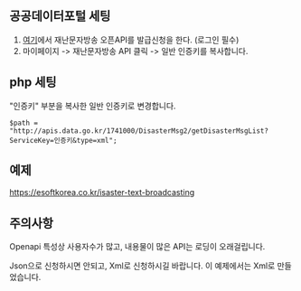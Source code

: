 ## 공공데이터포털 세팅
1. [여기](https://www.data.go.kr/data/3058822/openapi.do)에서 재난문자방송 오픈API를 발급신청을 한다. (로그인 필수)
1. 마이페이지 -> 재난문자방송 API 클릭 -> 일반 인증키를 복사합니다.

## php 세팅
"인증키" 부분을 복사한 일반 인증키로 변경합니다.
```
$path = "http://apis.data.go.kr/1741000/DisasterMsg2/getDisasterMsgList?ServiceKey=인증키&type=xml";
```

## 예제
https://esoftkorea.co.kr/isaster-text-broadcasting

## 주의사항
Openapi 특성상 사용자수가 많고, 내용물이 많은 API는 로딩이 오래걸립니다.

Json으로 신청하시면 안되고, Xml로 신청하시길 바랍니다.
이 예제에서는 Xml로 만들었습니다.
